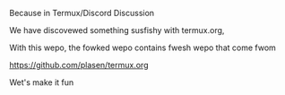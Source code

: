 Because in Termux/Discord Discussion

We have discovewed something susfishy with termux.org, 

With this wepo, the fowked wepo contains fwesh wepo that come fwom

https://github.com/plasen/termux.org

Wet's make it fun
